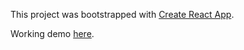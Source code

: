 This project was bootstrapped with [Create React App](https://github.com/facebookincubator/create-react-app).

Working demo [here](https://latexgenerator.sk).
